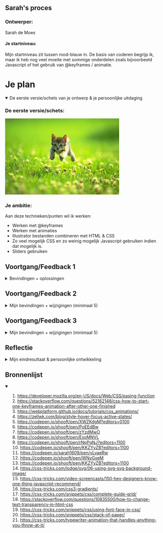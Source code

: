 ## Sarah's proces

### Ontwerper:
Sarah de Moes

#### Je startniveau:
Mijn startniveau zit tussen rood-blauw in. De basis van coderen begrijp ik, maar ik heb nog veel moeite met sommige onderdelen zoals bijvoorbeeld Javascript of het gebruik van @keyframes / animatie.


# Je plan

<details open>
  <summary>De eerste versie/schets van je ontwerp & je persoonlijke uitdaging</summary>

  ### De eerste versie/schets:
  <img src="readme-images/dummy-plaatje.jpg" width="375px" alt="eerste versie/schets">


  ### Je ambitie:
  Aan deze technieken/punten wil ik werken:

  - Werken met @keyframes
  - Werken met animaties
  - Illustrator bestanden combineren met HTML & CSS
  - Zo veel mogelijk CSS en zo weinig mogelijk Javascript gebruiken indien dat mogelijk is.
  - Sliders gebruiken

</details>


## Voortgang/Feedback 1

<details>

  <summary>Bevindingen + oplossingen</summary>

  ### Bevinding 1:
  Tijdens mijn eerste feedbackgesprek met Charlie vond Charlie dat de kleuren niet goed overeen kwamen met het idee van Captain America.

  #### oplossing:
  Ik heb de kleuren gewijzigd van orange/geel naar groen in Illustrator. Nadat ik deze wijziging had gemaakt heb ik het hele kleurenpalet wat ik in eerste instantie wilden gebruiken veranderd naar grijs/zwart/rood en groen.

<img src="readme-images/captain-america-geel.png">
<img src="readme-images/captain-america-groen.png">

  ### Bevinding 2:
  Mijn idee was om een stripboekpagina na te bootsen omdat Captain America ooit ontstaan is via stripboeken. Om dit te creeren heb ik geprobeerd om een grid te creeren met los staande "sections" die samen een geheel vormen. In Adobe Illustrator heb ik een afbeelding van Captain America getekend. Dit wil ik gebruiken als "voorpagina" van de stripboekpagina. Als de gebruiker over een section hovert moet de section draaien en kan de gebruiker informatie lezen.

  #### oplossing:
  Het is mij niet gelukt om deze sections te laten flippen zodat de gebruiker informatie kan lezen. Hoe ik dit heb opgelost is om een hover te gebruiken met een link in de hover zodat de gebruiker naar een andere pagina wordt geleidt om informatie te lezen.

  ### Bevinding 3:


  #### oplossing:

  ### Bevinding 4:


  #### oplossing:


  ### Bevinding 5:


  #### oplossing:


</details>




## Voortgang/Feedback 2

<details>
  <summary>Mijn bevindingen + wijzigingen (minimaal 5)</summary>

  ### Bevinding 1:
  Omschrijving van wat er nog niet orde was (tekst en afbeeding(en)).

  #### oplossing:
  Beschrijving hoe je het hebt hebt opgelost of als het niet gelukt is hoe je het zou oplossen (tekst en afbeeding(en)).



  ### Bevinding 2:
  Omschrijving van wat er nog niet orde was (tekst en afbeeding(en)).

  #### oplossing:
  Beschrijving hoe je het hebt hebt opgelost of als het niet gelukt is hoe je het zou oplossen (tekst en afbeeding(en)).



  ### Bevinding 3:
  ...

</details>



## Voortgang/Feedback 3

<details>
  <summary>Mijn bevindingen + wijzigingen (minimaal 5)</summary>

  ### Bevinding 1:
  Omschrijving van wat er nog niet orde was (tekst en afbeeding(en)).

  #### oplossing:
  Beschrijving hoe je het hebt hebt opgelost of als het niet gelukt is hoe je het zou oplossen (tekst en afbeeding(en)).



  ### Bevinding 2:
  Omschrijving van wat er nog niet orde was (tekst en afbeeding(en)).

  #### oplossing:
  Beschrijving hoe je het hebt hebt opgelost of als het niet gelukt is hoe je het zou oplossen (tekst en afbeeding(en)).



  ### Bevinding 3:
  ...

  </summary>

</details>




## Reflectie

<details>
  <summary>Mijn eindresultaat & persoonlijke ontwikkeling</summary>

  ### Je uitkomst - karakteristiek screenshot(s):
  <img src="readme-images/dummy-plaatje.jpg" width="375px" alt="final ontwerp">


  ### Dit ging goed/Heb ik geleerd:
  Korte omschrijving met plaatje(s)

  <img src="readme-images/dummy-plaatje.jpg" width="375px" alt="top">


  ### Dit was lastig/Is niet gelukt:
  Korte omschrijving met plaatje(s)

  <img src="readme-images/dummy-plaatje.jpg" width="375px" alt="bummer">
</details>





## Bronnenlijst

<details open>
<summary>

1. https://developer.mozilla.org/en-US/docs/Web/CSS/easing-function
2. https://stackoverflow.com/questions/52162148/css-how-to-start-one-keyframes-animation-after-other-one-finished
3. https://webplatform.github.io/docs/tutorials/css_animations/
4. https://zellwk.com/blog/style-hover-focus-active-states/
5.  https://codepen.io/shooft/pen/XWZKdgM?editors=0100
6.  https://codepen.io/shooft/pen/PoEEdBw
7.  https://codepen.io/shooft/pen/zYzdMwO
8.  https://codepen.io/shooft/pen/ExoMNVL
9.  https://codepen.io/shooft/pen/rNpPqNJ?editors=1100
10. https://codepen.io/shooft/pen/KKZYyZB?editors=1100
11. https://codepen.io/sarah1609/pen/yLvaeRw
12. https://codepen.io/shooft/pen/WNvGxeM
13. https://codepen.io/shooft/pen/KKZYyZB?editors=1100
14. https://css-tricks.com/lodge/svg/06-using-svg-svg-background-image/
15. https://css-tricks.com/video-screencasts/150-hey-designers-know-one-thing-javascript-recommend/
16. https://css-tricks.com/css3-gradients/
17. https://css-tricks.com/snippets/css/complete-guide-grid/
18. https://stackoverflow.com/questions/10835500/how-to-change-text-transparency-in-html-css
19. https://css-tricks.com/snippets/css/using-font-face-in-css/
20. https://css-tricks.com/snippets/css/stack-of-paper/
21. https://css-tricks.com/typewriter-animation-that-handles-anything-you-throw-at-it/

</summary>

</details>
